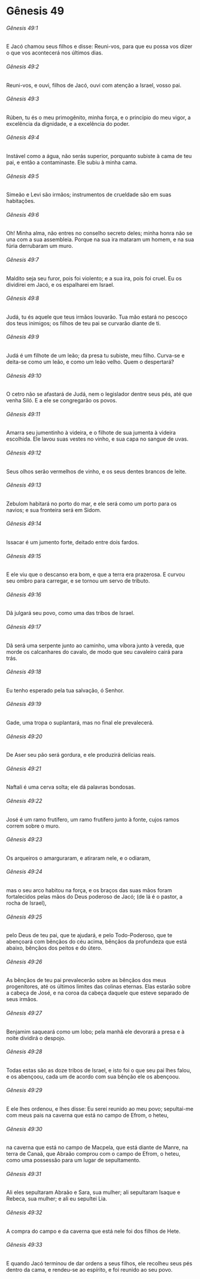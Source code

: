 # Gênesis 49

###### Gênesis 49:1

E Jacó chamou seus filhos e disse: Reuni-vos, para que eu possa vos dizer o que vos acontecerá nos últimos dias.

###### Gênesis 49:2

Reuni-vos, e ouvi, filhos de Jacó, ouvi com atenção a Israel, vosso pai.

###### Gênesis 49:3

Rúben, tu és o meu primogênito, minha força, e o princípio do meu vigor, a excelência da dignidade, e a excelência do poder.

###### Gênesis 49:4

Instável como a água, não serás superior, porquanto subiste à cama de teu pai, e então a contaminaste. Ele subiu à minha cama.

###### Gênesis 49:5

Simeão e Levi são irmãos; instrumentos de crueldade são em suas habitações.

###### Gênesis 49:6

Oh! Minha alma, não entres no conselho secreto deles; minha honra não se una com a sua assembleia. Porque na sua ira mataram um homem, e na sua fúria derrubaram um muro.

###### Gênesis 49:7

Maldito seja seu furor, pois foi violento; e a sua ira, pois foi cruel. Eu os dividirei em Jacó, e os espalharei em Israel.

###### Gênesis 49:8

Judá, tu és aquele que teus irmãos louvarão. Tua mão estará no pescoço dos teus inimigos; os filhos de teu pai se curvarão diante de ti.

###### Gênesis 49:9

Judá é um filhote de um leão; da presa tu subiste, meu filho. Curva-se e deita-se como um leão, e como um leão velho. Quem o despertará?

###### Gênesis 49:10

O cetro não se afastará de Judá, nem o legislador dentre seus pés, até que venha Siló. E a ele se congregarão os povos.

###### Gênesis 49:11

Amarra seu jumentinho à videira, e o filhote de sua jumenta à videira escolhida. Ele lavou suas vestes no vinho, e sua capa no sangue de uvas.

###### Gênesis 49:12

Seus olhos serão vermelhos de vinho, e os seus dentes brancos de leite.

###### Gênesis 49:13

Zebulom habitará no porto do mar, e ele será como um porto para os navios; e sua fronteira será em Sidom.

###### Gênesis 49:14

Issacar é um jumento forte, deitado entre dois fardos.

###### Gênesis 49:15

E ele viu que o descanso era bom, e que a terra era prazerosa. E curvou seu ombro para carregar, e se tornou um servo de tributo.

###### Gênesis 49:16

Dã julgará seu povo, como uma das tribos de Israel.

###### Gênesis 49:17

Dã será uma serpente junto ao caminho, uma víbora junto à vereda, que morde os calcanhares do cavalo, de modo que seu cavaleiro cairá para trás.

###### Gênesis 49:18

Eu tenho esperado pela tua salvação, ó Senhor.

###### Gênesis 49:19

Gade, uma tropa o suplantará, mas no final ele prevalecerá.

###### Gênesis 49:20

De Aser seu pão será gordura, e ele produzirá delícias reais.

###### Gênesis 49:21

Naftali é uma cerva solta; ele dá palavras bondosas.

###### Gênesis 49:22

José é um ramo frutífero, um ramo frutífero junto à fonte, cujos ramos correm sobre o muro.

###### Gênesis 49:23

Os arqueiros o amarguraram, e atiraram nele, e o odiaram,

###### Gênesis 49:24

mas o seu arco habitou na força, e os braços das suas mãos foram fortalecidos pelas mãos do Deus poderoso de Jacó; (de lá é o pastor, a rocha de Israel),

###### Gênesis 49:25

pelo Deus de teu pai, que te ajudará, e pelo Todo-Poderoso, que te abençoará com bênçãos do céu acima, bênçãos da profundeza que está abaixo, bênçãos dos peitos e do útero.

###### Gênesis 49:26

As bênçãos de teu pai prevalecerão sobre as bênçãos dos meus progenitores, até os últimos limites das colinas eternas. Elas estarão sobre a cabeça de José, e na coroa da cabeça daquele que esteve separado de seus irmãos.

###### Gênesis 49:27

Benjamim saqueará como um lobo; pela manhã ele devorará a presa e à noite dividirá o despojo.

###### Gênesis 49:28

Todas estas são as doze tribos de Israel, e isto foi o que seu pai lhes falou, e os abençoou, cada um de acordo com sua bênção ele os abençoou.

###### Gênesis 49:29

E ele lhes ordenou, e lhes disse: Eu serei reunido ao meu povo; sepultai-me com meus pais na caverna que está no campo de Efrom, o heteu,

###### Gênesis 49:30

na caverna que está no campo de Macpela, que está diante de Manre, na terra de Canaã, que Abraão comprou com o campo de Efrom, o heteu, como uma possessão para um lugar de sepultamento.

###### Gênesis 49:31

Ali eles sepultaram Abraão e Sara, sua mulher; ali sepultaram Isaque e Rebeca, sua mulher; e ali eu sepultei Lia.

###### Gênesis 49:32

A compra do campo e da caverna que está nele foi dos filhos de Hete.

###### Gênesis 49:33

E quando Jacó terminou de dar ordens a seus filhos, ele recolheu seus pés dentro da cama, e rendeu-se ao espírito, e foi reunido ao seu povo.

